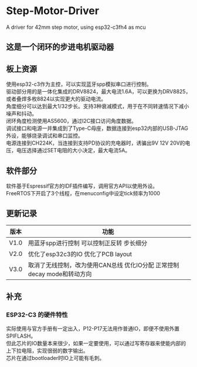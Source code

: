 # Step-Motor-Driver
A driver for 42mm step motor, using esp32-c3fh4 as mcu

## 这是一个闭环的步进电机驱动器

## 板上资源
使用esp32-c3作为主控，可以实现蓝牙spp模拟串口进行控制。<br />
驱动部分用的是一体化集成的DRV8824，最大电流1.6A，可以更换为DRV8825，或者叠焊多枚8824以实现更大的驱动电流。<br />
角度细分可以达到最大1/32步长。支持3种衰减模式，用于在不同转速情况下减小噪声和抖动。<br />
闭环角度检测使用AS5600，通过I2C接口访问角度数据。<br />
调试接口和电源一并集成到了Type-C母座，数据连接到esp32内部的USB-JTAG外设，能够烧录调试和串口监控。<br />
电源连接到CH224K，当连接到支持PD协议的充电器时，诱骗出9V 12V 20V的电压，电压选择通过SET电阻的大小决定，最大电流5A。<br />

## 软件部分
软件基于Espressif官方的IDF插件编写，调用官方API以使用外设。<br />
FreeRTOS下开启了3个线程，在menuconfig中设定tick频率为1000 <br />

## 更新记录
| 版本 | 功能 |
| ---- | ---- |
| V1.0 | 用蓝牙spp进行控制 可以控制正反转 步长细分 |
| V2.0 | 优化了esp32c3的IO 优化了PCB layout|
| V3.0 | 取消了无线控制，改为使用CAN总线 优化IO分配 正常控制decay mode和转动方向 |

## 补充
### ESP32-C3 的硬件特性
实际使用与官方手册有一定出入，P12-P17无法用作普通IO，即便不使用外置SPIFLASH。<br />
但此芯片的IO数量本来很少，如果一定要使用，可以通过写寄存器来使能内部的上下拉电阻，实现很弱的数字输出。<br />
芯片在通过bootloader时IO上可能有毛刺。<br />
